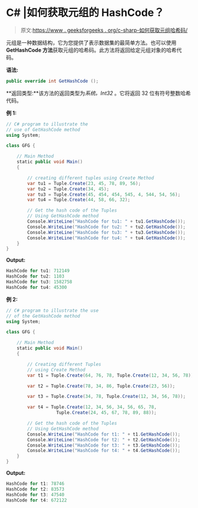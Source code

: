 # C# |如何获取元组的 HashCode？

> 原文:[https://www . geeksforgeeks . org/c-sharp-如何获取元组哈希码/](https://www.geeksforgeeks.org/c-sharp-how-to-get-the-hashcode-of-the-tuple/)

元组是一种数据结构，它为您提供了表示数据集的最简单方法。也可以使用 **GetHashCode 方法**获取元组的哈希码。此方法将返回给定元组对象的哈希代码。

**语法:**

```cs
public override int GetHashCode ();
```

**返回类型:**该方法的返回类型为*系统。Int32* 。它将返回 32 位有符号整数哈希代码。

**例 1:**

```cs
// C# program to illustrate the 
// use of GetHashCode method
using System;

class GFG {

    // Main Method
    static public void Main()
    {

        // creating different tuples using Create Method
        var tu1 = Tuple.Create(23, 45, 78, 89, 56);
        var tu2 = Tuple.Create(34, 45);
        var tu3 = Tuple.Create(45, 454, 454, 545, 4, 544, 54, 56);
        var tu4 = Tuple.Create(44, 58, 66, 32);

        // Get the hash code of the Tuples
        // Using GetHashCode method
        Console.WriteLine("HashCode for tu1: " + tu1.GetHashCode());
        Console.WriteLine("HashCode for tu2: " + tu2.GetHashCode());
        Console.WriteLine("HashCode for tu3: " + tu3.GetHashCode());
        Console.WriteLine("HashCode for tu4: " + tu4.GetHashCode());
    }
}
```

**Output:**

```cs
HashCode for tu1: 712149
HashCode for tu2: 1103
HashCode for tu3: 1582758
HashCode for tu4: 45300

```

**例 2:**

```cs
// C# program to illustrate the use 
// of the GetHashCode method
using System;

class GFG {

    // Main Method
    static public void Main()
    {

        // Creating different Tuples
        // using Create Method
        var t1 = Tuple.Create(64, 76, 78, Tuple.Create(12, 34, 56, 78));

        var t2 = Tuple.Create(78, 34, 86, Tuple.Create(23, 56));

        var t3 = Tuple.Create(34, 78, Tuple.Create(12, 34, 56, 78));

        var t4 = Tuple.Create(12, 34, 56, 34, 56, 65, 78,
                   Tuple.Create(24, 45, 67, 78, 89, 88));

        // Get the hash code of the Tuples
        // Using GetHashCode method
        Console.WriteLine("HashCode for t1: " + t1.GetHashCode());
        Console.WriteLine("HashCode for t2: " + t2.GetHashCode());
        Console.WriteLine("HashCode for t3: " + t3.GetHashCode());
        Console.WriteLine("HashCode for t4: " + t4.GetHashCode());
    }
}
```

**Output:**

```cs
HashCode for t1: 78746
HashCode for t2: 83573
HashCode for t3: 47540
HashCode for t4: 672122

```